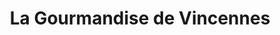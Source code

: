 ---
title: "La Gourmandise de Vincennes"
url: /vincennes/la-gourmandise-de-vincennes/
shop: Bäckerei
---